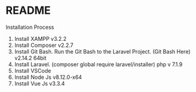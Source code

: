 # README
Installation Process

1. Install XAMPP v3.2.2
2. Install Composer v2.2.7
3. Install Git Bash. Run the Git Bash to the Laravel Project. (Git Bash Here) v2.14.2 64bit
5. Install Laravel. (composer global require laravel/installer) php v 7.1.9
5. Install VSCode
6. Install Node Js v8.12.0-x64
7. Install Vue Js v3.3.4
